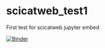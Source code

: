 # scicatweb_test1
First test for scicatweb jupyter embed


[![Binder](https://mybinder.org/badge_logo.svg)](https://mybinder.org/v2/gh/SAguilar2000/scicatweb_test1/main?filepath=Untitled.ipynb)
